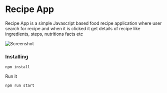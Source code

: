 # Recipe App

Recipe App is a simple Javascript based food recipe application where user search for recipe and when it is clicked it get details of recipe like ingredients, steps, nutritions facts etc

![Screenshot](https://user-images.githubusercontent.com/6918020/92938978-d544fb80-f46a-11ea-8313-144a958818b4.png)

### Installing

```
npm install
```

Run it

```
npm run start
```
